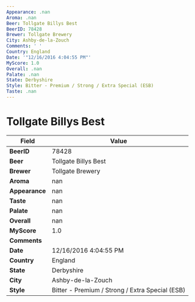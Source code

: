 ```yaml
---
Appearance: .nan
Aroma: .nan
Beer: Tollgate Billys Best
BeerID: 78428
Brewer: Tollgate Brewery
City: Ashby-de-la-Zouch
Comments: ' '
Country: England
Date: '"12/16/2016 4:04:55 PM"'
MyScore: 1.0
Overall: .nan
Palate: .nan
State: Derbyshire
Style: Bitter - Premium / Strong / Extra Special (ESB)
Taste: .nan
---
```


# Tollgate Billys Best

| Field         | Value |
|---------------|-------|
| **BeerID** | 78428 |
| **Beer** | Tollgate Billys Best |
| **Brewer** | Tollgate Brewery |
| **Aroma** | nan |
| **Appearance** | nan |
| **Taste** | nan |
| **Palate** | nan |
| **Overall** | nan |
| **MyScore** | 1.0 |
| **Comments** |   |
| **Date** | 12/16/2016 4:04:55 PM |
| **Country** | England |
| **State** | Derbyshire |
| **City** | Ashby-de-la-Zouch |
| **Style** | Bitter - Premium / Strong / Extra Special (ESB) |
